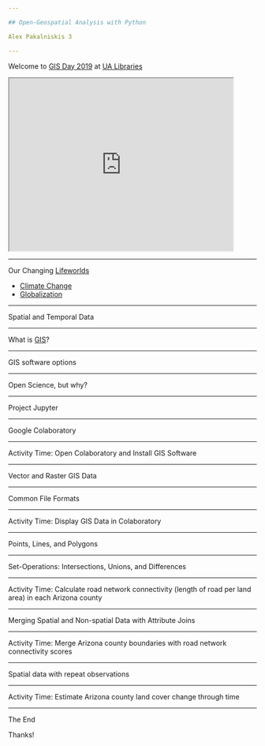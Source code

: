 ```yaml
---

## Open-Geospatial Analysis with Python

Alex Pakalniskis 3

---
```


Welcome to [GIS Day 2019](https://libguides.library.arizona.edu/c.php?g=448632&p=6942703) at [UA Libraries](https://new.library.arizona.edu/)

<iframe src="https://maps.arizona.edu/room/?room=0112&bldg=0070.00" height="350" width="90%"></iframe>

---

Our Changing [Lifeworlds](https://en.wikipedia.org/wiki/Lifeworld)

* [Climate Change](https://en.wikipedia.org/wiki/Global_warming)
* [Globalization](https://en.wikipedia.org/wiki/Globalization#Environmentalist_opposition)

---

Spatial and Temporal Data

---

What is [GIS](https://en.wikipedia.org/wiki/Geographic_information_system)?

---

GIS software options

---

Open Science, but why?

---

Project Jupyter

---

Google Colaboratory

---

Activity Time: Open Colaboratory and Install GIS Software

---

Vector and Raster GIS Data

---

Common File Formats

---

Activity Time: Display GIS Data in Colaboratory

---

Points, Lines, and Polygons

---

Set-Operations: Intersections, Unions, and Differences

---

Activity Time: Calculate road network connectivity (length of road per land area) in each Arizona county

---

Merging Spatial and Non-spatial Data with Attribute Joins

---

Activity Time: Merge Arizona county boundaries with road network connectivity scores

---

Spatial data with repeat observations

---

Activity Time: Estimate Arizona county land cover change through time

---

The End

Thanks!





